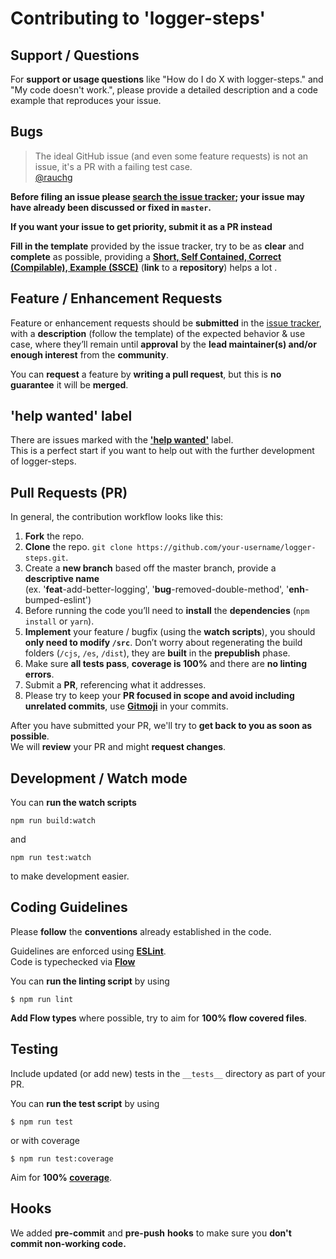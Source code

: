 # Contributing to 'logger-steps'

## Support / Questions

For **support or usage questions** like "How do I do X with logger-steps." and "My code doesn't work.", please
provide a detailed description and a code example that reproduces your issue.

## Bugs

> The ideal GitHub issue (and even some feature requests) is not an issue, it's a PR with a failing test case.
<br/> [@rauchg](https://twitter.com/rauchg/status/810589655532007424)

**Before filing an issue please [search the issue tracker](https://github.com/danielo515/logger-steps/issues); your issue may have already been discussed or fixed in `master`.**

**If you want your issue to get priority, submit it as a PR instead**

**Fill in the template** provided by the issue tracker, try to be as **clear** and **complete** as possible, providing a **[Short, Self Contained, Correct (Compilable), Example (SSCE)](http://sscce.org/)** (**link** to a **repository**) helps a lot .

## Feature / Enhancement Requests

Feature or enhancement requests should be **submitted** in the
[issue tracker](https://github.com/danielo515/logger-steps/issues), with a **description** (follow the template) of the expected behavior & use case, where they’ll remain until **approval** by the **lead maintainer(s) and/or enough interest** from the **community**.

You can **request** a feature by **writing a pull request**, but this is **no guarantee** it will be **merged**.

## 'help wanted' label

There are issues marked with the **['help wanted'](https://github.com/danielo515/logger-steps/issues?q=is%3Aissue+is%3Aopen+label%3A%22help+wanted%22)** label. <br/>This is a perfect start if you want to help out with the further development of logger-steps.

## Pull Requests (PR)

In general, the contribution workflow looks like this:

1. **Fork** the repo.
2. **Clone** the repo. `git clone https://github.com/your-username/logger-steps.git`.
3. Create a **new branch** based off the master branch, provide a **descriptive name** <br/>(ex. '**feat**-add-better-logging', '**bug**-removed-double-method', '**enh**-bumped-eslint')
4. Before running the code you’ll need to **install** the **dependencies** (`npm install` or `yarn`).
5. **Implement** your feature / bugfix (using the **watch scripts**), you should **only need to modify `/src`**. Don’t worry about regenerating the build folders (`/cjs`, `/es`, `/dist`), they are **built** in the **prepublish** phase.
6. Make sure **all tests pass**, **coverage is 100%** and there are **no linting errors**.
7. Submit a **PR**, referencing what it addresses.
8. Please try to keep your **PR focused in scope and avoid including unrelated commits**, use **[Gitmoji](https://gitmoji.carloscuesta.me/)** in your commits.

After you have submitted your PR, we'll try to **get back to you as soon as possible**. <br/>We will **review** your PR and might **request changes**.

## Development / Watch mode

You can **run the watch scripts**

```console
npm run build:watch
```

and

```console
npm run test:watch
```

to make development easier.

## Coding Guidelines

Please **follow** the **conventions** already established in the code.

Guidelines are enforced using **[ESLint](http://eslint.org/)**.
<br/>Code is typechecked via **[Flow](https://flowtype.org/)**

You can **run the linting script** by using

```console
$ npm run lint
```

**Add Flow types** where possible, try to aim for **100% flow covered files**.


## Testing

Include updated (or add new) tests in the `__tests__` directory as part of your PR.

You can **run the test script** by using

```console
$ npm run test
```

or with coverage

```console
$ npm run test:coverage
```

Aim for **100% [coverage](https://en.wikipedia.org/wiki/Code_coverage)**.

## Hooks

We added **pre-commit** and **pre-push** **hooks** to make sure you **don't commit non-working code.**

